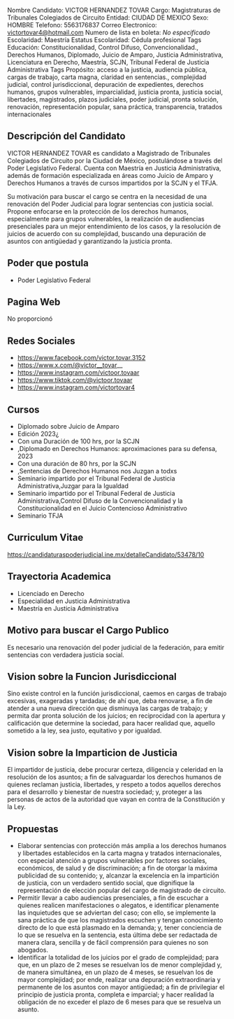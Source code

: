 Nombre Candidato: VICTOR HERNANDEZ TOVAR
Cargo: Magistraturas de Tribunales Colegiados de Circuito
Entidad: CIUDAD DE MEXICO
Sexo: HOMBRE
Telefono: 5563176837
Correo Electronico: victortovar4@hotmail.com
Numero de lista en boleta: *No especificado*
Escolaridad: Maestría
Estatus Escolaridad: Cédula profesional
Tags Educación: Constitucionalidad, Control Difuso, Convencionalidad., Derechos Humanos, Diplomado, Juicio de Amparo, Justicia Administrativa, Licenciatura en Derecho, Maestría, SCJN, Tribunal Federal de Justicia Administrativa
Tags Propósito: acceso a la justicia, audiencia pública, cargas de trabajo, carta magna, claridad en sentencias., complejidad judicial, control jurisdiccional, depuración de expedientes, derechos humanos, grupos vulnerables, imparcialidad, justicia pronta, justicia social, libertades, magistrados, plazos judiciales, poder judicial, pronta solución, renovación, representación popular, sana práctica, transparencia, tratados internacionales


## Descripción del Candidato 

VICTOR HERNANDEZ TOVAR es candidato a Magistrado de Tribunales Colegiados de Circuito por la Ciudad de México, postulándose a través del Poder Legislativo Federal. Cuenta con Maestría en Justicia Administrativa, además de formación especializada en áreas como Juicio de Amparo y Derechos Humanos a través de cursos impartidos por la SCJN y el TFJA.

Su motivación para buscar el cargo se centra en la necesidad de una renovación del Poder Judicial para lograr sentencias con justicia social. Propone enfocarse en la protección de los derechos humanos, especialmente para grupos vulnerables, la realización de audiencias presenciales para un mejor entendimiento de los casos, y la resolución de juicios de acuerdo con su complejidad, buscando una depuración de asuntos con antigüedad y garantizando la justicia pronta.


## Poder que postula

- Poder Legislativo Federal


## Pagina Web

No proporcionó


## Redes Sociales

- https://www.facebook.com/victor.tovar.3152
- https://www.x.com/@victor__tovar__
- https://www.instagram.com/victoor.tovaar
- https://www.tiktok.com/@victoor.tovaar
- https://www.instagram.com/victortovar4


## Cursos

- Diplomado sobre Juicio de Amparo
- Edición 2023¿
- Con una Duración de 100 hrs, por la SCJN
- ,Diplomado en Derechos Humanos: aproximaciones para su defensa, 2023
- Con una duración de 80 hrs, por la SCJN
- ,Sentencias de Derechos Humanos nos Juzgan a todxs
- Seminario impartido por el Tribunal Federal de Justicia Administrativa,Juzgar para la Igualdad
- Seminario impartido por el Tribunal Federal de Justicia Administrativa,Control Difuso de la Convencionalidad y la Constitucionalidad en el Juicio Contencioso Administrativo
- Seminario TFJA


## Curriculum Vitae

https://candidaturaspoderjudicial.ine.mx/detalleCandidato/53478/10


## Trayectoria Academica

- Licenciado en Derecho
- Especialidad en Justicia Administrativa
- Maestría en Justicia Administrativa


## Motivo para buscar el Cargo Publico

Es necesario una renovación del poder judicial de la federación, para emitir sentencias con verdadera justicia social.


## Vision sobre la Funcion Jurisdiccional

Sino existe control en la función jurisdiccional, caemos en cargas de trabajo excesivas, exageradas y tardadas; de ahí que, deba renovarse, a fin de atender a una nueva dirección que disminuya las cargas de trabajo; y permita dar pronta solución de los juicios; en reciprocidad con la apertura y calificación que determine la sociedad, para hacer realidad que, aquello sometido a la ley, sea justo, equitativo y por igualdad.


## Vision sobre la Imparticion de Justicia

El impartidor de justicia, debe procurar certeza, diligencia y celeridad en la resolución de los asuntos; a fin de salvaguardar los derechos humanos de quienes reclaman justicia, libertades, y respeto a todos aquellos derechos para el desarrollo y bienestar de nuestra sociedad; y, proteger a las personas de actos de la autoridad que vayan en contra de la Constitución y la Ley.


## Propuestas

- Elaborar sentencias con protección más amplia a los derechos humanos y libertades establecidos en la carta magna y tratados internacionales, con especial atención a grupos vulnerables por factores sociales, económicos, de salud y de discriminación; a fin de otorgar la máxima publicidad de su contenido; y, alcanzar la excelencia en la impartición de justicia, con un verdadero sentido social, que dignifique la representación de elección popular del cargo de magistrado de circuito.
- Permitir llevar a cabo audiencias presenciales, a fin de escuchar a quienes realicen manifestaciones o alegatos, e identificar plenamente las inquietudes que se adviertan del caso; con ello, se implemente la sana práctica de que los magistrados escuchen y tengan conocimiento directo de lo que está plasmado en la demanda; y, tener conciencia de lo que se resuelva en la sentencia, esta última debe ser redactada de manera clara, sencilla y de fácil comprensión para quienes no son abogados.
- Identificar la totalidad de los juicios por el grado de complejidad; para que, en un plazo de 2 meses se resuelvan los de menor complejidad y, de manera simultánea, en un plazo de 4 meses, se resuelvan los de mayor complejidad; por ende, realizar una depuración extraordinaria y permanente de los asuntos con mayor antigüedad; a fin de privilegiar el principio de justicia pronta, completa e imparcial; y hacer realidad la obligación de no exceder el plazo de 6 meses para que se resuelva un asunto.

